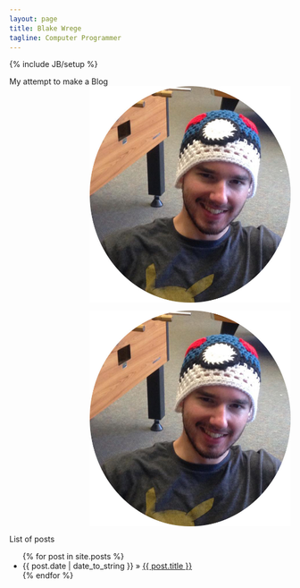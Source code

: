 ```yaml
---
layout: page
title: Blake Wrege
tagline: Computer Programmer
---
```

{% include JB/setup %}

<style>
img {
    display: block;
    max-width:360px;
    max-height:480px;
    width: auto;
    height: auto;
    margin-left: auto;
    margin-right: auto
    
    div {
    position: relative;
    }

  .inner-image {
  position: absolute;
  top: 15px;
  right: 30px;
}
    
    
}
</style>

My attempt to make a Blog
<img src="/assets/images/blake.jpg" alt="Blake">   


<div>
  <img src="/assets/images/blake.jpg" alt="" class="inner-image"/>
  <img src="http://p1.pichost.me/i/45/1685510.jpg" alt="" />
</div>


List of posts 

<ul class="posts">
  {% for post in site.posts %}
    <li><span>{{ post.date | date_to_string }}</span> &raquo; <a href="{{ BASE_PATH }}{{ post.url }}">{{ post.title }}</a></li>
  {% endfor %}
</ul>



